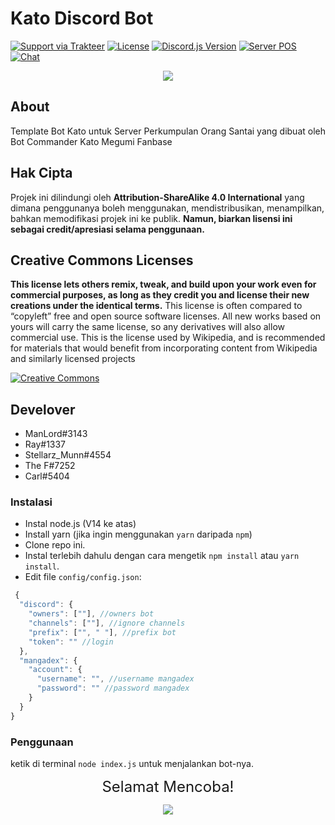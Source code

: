 # Kato Discord Bot 
[![Support via Trakteer](https://img.shields.io/badge/Support-me!-green)](https://trakteer.id/katowproject)
[![License](https://img.shields.io/badge/LICENSE-CC--BY--SA--4.0-green)](https://github.com/KatowProject/Kato-Bot/blob/master/LICENSE)
[![Discord.js Version](https://img.shields.io/badge/discord.js-v12-green)]()
[![Server POS](https://img.shields.io/badge/discord-discord.gg%2F3QVwskz-blue)](https://discord.gg/3QVwskz)
[![Chat](https://img.shields.io/discord/336336077755252738)]()

<p align="center"><img src="https://cdn.discordapp.com/attachments/496983030993518592/756818262771367956/102389586_135893838084980_7401656178564981492_o.jpg" /></p>

## About
Template Bot Kato untuk Server Perkumpulan Orang Santai yang dibuat oleh Bot Commander Kato Megumi Fanbase

## Hak Cipta
Projek ini dilindungi oleh **Attribution-ShareAlike 4.0 International** yang dimana penggunanya boleh menggunakan, mendistribusikan, menampilkan, bahkan
memodifikasi projek ini ke publik. __Namun, biarkan lisensi ini sebagai credit/apresiasi selama penggunaan.__

## Creative Commons Licenses
**This license lets others remix, tweak, and build upon your work even for commercial purposes, as long as they credit you and license their new creations under the identical terms.** This license is often compared to “copyleft” free and open source software licenses. All new works based on yours will carry the same license, so any derivatives will also allow commercial use. This is the license used by Wikipedia, and is recommended for materials that would benefit from incorporating content from Wikipedia and similarly licensed projects

[![Creative Commons](https://i.creativecommons.org/l/by-sa/4.0/88x31.png)](https://creativecommons.org/licenses/by-sa/4.0/ "Redirect to Creative Commons")

## Develover
- ManLord#3143
- Ray#1337
- Stellarz_Munn#4554
- The F#7252
- Carl#5404

### Instalasi
- Instal node.js (V14 ke atas)
- Install yarn (jika ingin menggunakan `yarn` daripada `npm`)
- Clone repo ini.
- Instal terlebih dahulu dengan cara mengetik `npm install` atau `yarn install`.<br>
- Edit file `config/config.json`:
```js
 {
  "discord": {
    "owners": [""], //owners bot
    "channels": [""], //ignore channels
    "prefix": ["", " "], //prefix bot
    "token": "" //login
  },
  "mangadex": {
    "account": {
      "username": "", //username mangadex
      "password": "" //password mangadex
    }
  }
}
```
### Penggunaan
ketik di terminal `node index.js` untuk menjalankan bot-nya.

<p align="center"><font size = "5">Selamat Mencoba! </font><br></p>
<p align="center"><img src="https://cdn.discordapp.com/attachments/519859252966457369/735280356441456641/4c64e343e788251fb15dac0f4c557337.gif" /></p>
 
